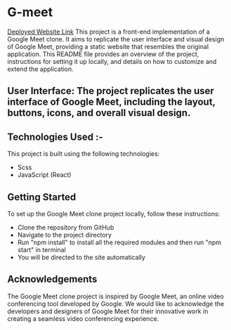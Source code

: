 # G-meet
[Deployed Website Link](https://g-meet.onrender.com)
This project is a front-end implementation of a Google Meet clone. It aims to replicate the user interface and visual design of Google Meet, providing a static website that resembles the original application. This README file provides an overview of the project, instructions for setting it up locally, and details on how to customize and extend the application.</br>
## User Interface: The project replicates the user interface of Google Meet, including the layout, buttons, icons, and overall visual design.
## Technologies Used :-
This project is built using the following technologies: </br>
* Scss
* JavaScript (React)
## Getting Started
To set up the Google Meet clone project locally, follow these instructions: </br>
* Clone the repository from GitHub
* Navigate to the project directory
* Run "npm install" to install all the required modules and then run "npm start" in terminal
* You will be directed to the site automatically
## Acknowledgements
The Google Meet clone project is inspired by Google Meet, an online video conferencing tool developed by Google. We would like to acknowledge the developers and designers of Google Meet for their innovative work in creating a seamless video conferencing experience.
